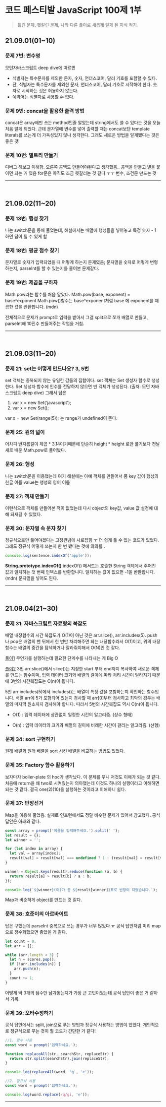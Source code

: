 # 코드 페스티발 JavaScript 100제 1부

> 틀린 문제, 헷갈린 문제, 나와 다른 풀이로 새롭게 알게 된 지식 적기.

## 21.09.01(01~10)

### 문제 7번: 변수명

모던자바스크립트 deep dive에 따르면

- 식별자는 특수문자를 제외한 문자, 숫자, 언더스코어, 달러 기호를 포함할 수 있다.
- 단, 식별자는 특수문자를 제외한 문자, 언더스코어, 달러 기호로 시작해야 한다. 숫자로 시작하는 것은 허용하지 않는다.
- 예약어는 식별자로 사용할 수 없다.

### 문제 9번: concat을 활용한 출력 방법

concat은 array에만 쓰는 method인줄 알았는데 string에서도 쓸 수 있다는 것을 오늘 처음 알게 되었다.
근데 문자열에 변수를 넣어 출력할 때는 concat보단 template literals를 쓰는게 더 가독성있지 않나 생각한다. 그래도 새로운 방법을 알게됐다는 것은 좋은 것!

### 문제 10번: 별트리 만들기

디버그 해보고 이해함. 오른쪽 공백도 만들어야된다고 생각했음..
공백을 만들고 별을 붙이면 되는 거 였음
for문은 아직도 조금 헷갈리는 것 같다 ㅜㅜ 변수, 조건문 만드는 것

---

<br/>

## 21.09.02(11~20)

### 문제 13번: 행성 찾기

나는 switch문을 통해 풀었는데, 해설에서는 배열에 행성들을 넣어놓고 특정 숫자 - 1 하면 답이 될 수 있게 함

### 문제 18번: 평균 점수 찾기

문자열로 숫자가 입력되었을 때 어떻게 하는지 문제였음;
문자열을 숫자로 어떻게 변형하는지, parseInt를 할 수 있는지를 물어본 문제같다.

### 문제 19번: 제곱을 구하자

Math.pow라는 함수를 처음 알았다.
Math.pow(base, exponent) = base^exponent
Math.pow()함수는 base^exponent처럼 base 에 exponent를 제곱한 값을 반환합니다. (mdn)

전체적으로 문제가 prompt로 입력을 받아서 그걸 split으로 쪼개 배열로 만들고, parseInt해 10진수 만들어주는 작업을 거침.

---

<br/>

## 21.09.03(11~20)

### 문제 21: set는 어떻게 만드나요? 3, 5번

set 객체는 중복되지 않는 유일한 값들의 집합이다.
set 객체는 Set 생성자 함수로 생성한다.
Set 생성자 함수에 인수를 전달하지 않으면 빈 객체가 생성된다. (출처: 모던 자바스크립트 deep dive)
그래서 답은

1.  var x = new Set('javascript');
2.  var x = new Set();

var x = new Set(range(5)); 는 range가 undefined이 뜬다.

### 문제 25: 원의 넓이

어차피 반지름길이 제곱 \* 3.14이기때문에 단순히 height \* height 로만 풀기보다 전날 새로 배운 Math.pow로 풀어봤다.

### 문제 26: 행성

나는 switch문을 이용했는데 여기 해설에는 아예 객체를 만들어서 품
key 값이 행성의 한글 이름 value는 행성의 영어 이름

### 문제 27: 객체 만들기

이런식으로 객체를 만들어본 적이 없었는데 다시 object의 key값, value 값 설정에 대해 되새길 수 있었다.

### 문제 30: 문자열 속 문자 찾기

정규식으로만 풀어야겠다는 고정관념에 사로잡힘 ㅜ
더 쉽게 풀 수 있는 코드가 있었다.
그래도 정규식 어떻게 쓰는지 한 번 봤다는 것에 의의를..

```js
console.log(sentence.indexOf('apple'));
```

**String.prototype.indexOf()**
indexOf() 메서드는 호출한 String 객체에서 주어진 값과 일치하는 첫 번째 인덱스를 반환합니다. 일치하는 값이 없으면 -1을 반환합니다. (mdn)
문자열을 넣어도 된다.

---

<br/>

## 21.09.04(21~30)

### 문제 31: 자바스크립트 자료형의 복잡도

배열 내장함수의 시간 복잡도가 O(1)이 아닌 것은
arr.slice(), arr.includes(5).
push나 pop은 배열의 맨 뒤에서 한 번만 처리해주면 되는 내장함수라서 O(1)이고,
위의 내장함수는 배열의 중간을 탐색하거나 잘라줘야해서 O(N)인 것 같다.

[풀이1]('https://minhanpark.github.io/today-i-learned/javascript-big-o/')
무언가를 실행하는데 필요한 단계수를 나타내는 게 Big O

[풀이2]('https://www.inflearn.com/questions/53298')
3번 arr.slice()에서 slice()는 지정한 start 부터 end까지 복사하여 새로운 객체를 만드는 함수이며, 입력 데이터 크기와 배열의 길이에 따라 처리 시간이 달라지기 때문에 3번의 시간복잡도는 O(n)이 됩니다.

5번 arr.includes(5)에서 includes()는 배열이 특정 값을 포함하는지 확인하는 함수입니다.
배열 arr에 5가 포함되어 있는지 검사할 때 arr[0]부터 검사하고 최악의 경우는 배열의 마지막 원소까지 검사해야 합니다. 따라서 5번의 시간복잡도 역시 O(n)이 됩니다.

- O(1) : 입력 데이터에 상관없이 일정한 시간의 알고리즘. (상수 형태)

- O(n) : 입력 데이터의 크기와 배열의 길이에 비례한 시간이 걸리는 알고리즘. (선형)

### 문제 34: sort 구현하기

원래 배열과 원래 배열을 sort 시킨 배열을 비교하는 방법도 있었다.

### 문제 35: Factory 함수 활용하기

보자마자 boiler-plate 의 hoc가 생각났다. 이 문제를 푸니 저것도 이해가 되는 것 같다.
처음에 return을 왜 two로 시켜줬는지 의아했는데 이것도 하나의 실행이라고 이해하면 되는 것 같다.
결국 one(2)(10)을 실행하는 것이라고 이해하니 쉽다.

### 문제 37: 반장선거

Map을 이용해 풀었음. 실제로 인프런에서도 정말 비슷한 문제가 있어서 참고했다.
공식 답안은 아래와 같다.

```js
const array = prompt('이름을 입력해주세요.').split(' ');
let result = {};
let winner = '';

for (let index in array) {
  let val = array[index];
  result[val] = result[val] === undefined ? 1 : (result[val] = result[val] + 1);
}

winner = Object.keys(result).reduce(function (a, b) {
  return result[a] > result[b] ? a : b;
});

console.log(`${winner}(이)가 총 ${result[winner]}표로 반장이 되었습니다.`);
```

Map과 비슷하게 object를 만드는 것 같다.

### 문제 38: 호준이의 아르바이트

답은 구했는데 parseInt 중복으로 쓰는 경우가 너무 많았다 ㅠ
공식 답안처럼 미리 map으로 정수화했으면 좋았을 거 같다.

```js
let count = 0;
let arr = [];

while (arr.length < 3) {
  let n = scores.pop();
  if (!arr.includes(n)) {
    arr.push(n);
  }
  count += 1;
}
```

어떻게 딱 3개의 점수만 남겨놓는지가 가장 큰 고민이었는데 공식 답안이 좋은 거 같아서 기록.

### 문제 39: 오타수정하기

공식 답안에서는 split, join으로 푸는 방법과 정규식 사용하는 방법이 있었다.
개인적으로 정규식으로 푸는 것이 훨 코드가 간단한 거 같다!

```js
//1. 함수 사용
const word = prompt('입력하세요.');

function replaceAll(str, searchStr, replaceStr) {
  return str.split(searchStr).join(replaceStr);
}

console.log(replaceAll(word, 'q', 'e'));

//2. 정규식 사용
const word = prompt('입력하세요.');

console.log(word.replace(/q/gi, 'e'));
```

---

<br/>
